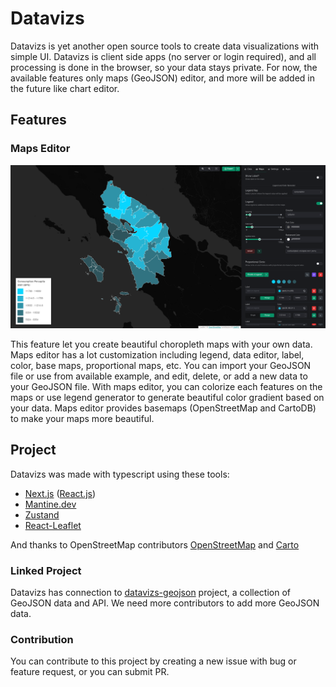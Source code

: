 # Datavizs

Datavizs is yet another open source tools to create data visualizations with simple UI. Datavizs is client side apps (no server or login required), and all processing is done in the browser, so your data stays private. For now, the available features only maps (GeoJSON) editor, and more will be added in the future like chart editor.

## Features

### Maps Editor

![geojson-editor](./docs/maps-editor.png)

This feature let you create beautiful choropleth maps with your own data. Maps editor has a lot customization including legend, data editor, label, color, base maps, proportional maps, etc. You can import your GeoJSON file or use from available example, and edit, delete, or add a new data to your GeoJSON file. With maps editor, you can colorize each features on the maps or use legend generator to generate beautiful color gradient based on your data. Maps editor provides basemaps (OpenStreetMap and CartoDB) to make your maps more beautiful.


## Project

Datavizs was made with typescript using these tools:
- [Next.js](https://nextjs.org) ([React.js](https://reactjs.org/))
- [Mantine.dev](https://mantine.dev/)
- [Zustand](https://github.com/pmndrs/zustand)
- [React-Leaflet](https://react-leaflet.js.org/)


And thanks to OpenStreetMap contributors [OpenStreetMap](https://www.openstreetmap.org/copyright) and [Carto](https://carto.com/attribution/)

### Linked Project

Datavizs has connection to [datavizs-geojson](https://github.com/jfraziz/datavizs-geojson) project, a collection of GeoJSON data and API. We need more contributors to add more GeoJSON data.

### Contribution

You can contribute to this project by creating a new issue with bug or feature request, or you can submit PR.
